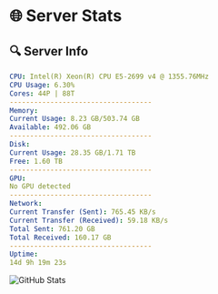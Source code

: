 # 🌐 Server Stats
## 🔍 Server Info
```yaml
CPU: Intel(R) Xeon(R) CPU E5-2699 v4 @ 1355.76MHz
CPU Usage: 6.30%
Cores: 44P | 88T
-----------------------------------
Memory:
Current Usage: 8.23 GB/503.74 GB
Available: 492.06 GB
-----------------------------------
Disk:
Current Usage: 28.35 GB/1.71 TB
Free: 1.60 TB
-----------------------------------
GPU:
No GPU detected
-----------------------------------
Network:
Current Transfer (Sent): 765.45 KB/s
Current Transfer (Received): 59.18 KB/s
Total Sent: 761.20 GB
Total Received: 160.17 GB
-----------------------------------
Uptime:
14d 9h 19m 23s
```
![GitHub Stats](https://img.shields.io/badge/Updated-2025-05-04_02:28:11-blue)